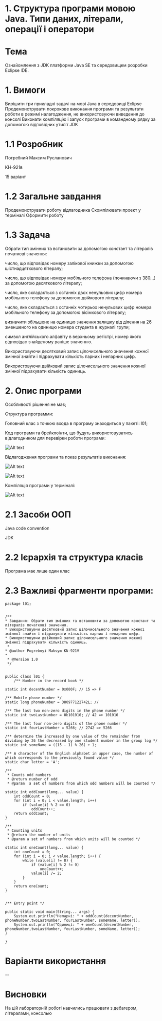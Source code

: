# 1. Структура програми мовою Java. Типи даних, літерали, операції і оператори

# Тема

Ознайомлення з JDK платформи Java SE та середовищем розробки Eclipse IDE.

# 1. Вимоги

Вирішити три прикладні задачі на мові Java в середовищі Eclipse
Продемонструвати покрокове виконання програми та результати роботи в режимі налагодження, не використовуючи виведення до консолі
Виконати компіляцію і запуск програми в командному рядку за допомогою відповідних утиліт JDK

# 1.1 Розробник

Погребний Максим Русланович

КН-921в

15 варіант

# 1.2 Загальне завдання

Продемонструвати роботу відлагодника
Скомпілювати проект у терміналі
Оформити роботу

# 1.3 Задача

Обрати тип змінних та встановити за допомогою констант та літералів початкові значення:

число, що відповідає номеру залікової книжки за допомогою шістнадцяткового літералу;

число, що відповідає номеру мобільного телефона (починаючи з 380...) за допомогою десяткового літералу;

число, яке складається з останніх двох ненульових цифр номера мобільного телефону за допомогою двійкового літералу;

число, яке складається з останніх чотирьох ненульових цифр номера мобільного телефону за допомогою вісімкового літералу;

визначити збільшене на одиницю значення залишку від ділення на 26 зменшеного на одиницю номера студента в журналі групи;

символ англійського алфавіту в верхньому регістрі, номер якого відповідає знайденому раніше значенню.

Використовуючи десятковий запис цілочисельного значення кожної змінної знайти і підрахувати кількість парних і непарних цифр.

Використовуючи двійковий запис цілочисельного значення кожної змінної підрахувати кількість одиниць.

# 2. Опис програми

Особливості рішення не має;

Структура программи:

Головний клас з точкою входа в програму знаходиться у пакеті: l01;

Код програми та брейкпоінти, що будуть використовуватись відлагодником для перевірки роботи програми:

![Alt text](https://github.com/Makson4ikk/java-project/blob/main/doc/pogrebnyi01/assets/debug1.png)

Відлагодження програми та показ результатів виконання:

![Alt text](https://github.com/Makson4ikk/java-project/blob/main/doc/pogrebnyi01/assets/debug2.png)

![Alt text](https://github.com/Makson4ikk/java-project/blob/main/doc/pogrebnyi01/assets/debug3.png)

Компіляція програми у терміналі:

![Alt text](https://github.com/Makson4ikk/java-project/blob/main/doc/pogrebnyi01/assets/console.png)

# 2.1 Засоби ООП

Java code convention

JDK

# 2.2 Ієрархія та структура класів

Програма має лише один клас

# 2.3 Важливі фрагменти програми:

	package l01;


	/**
 	* Завдання: Обрати тип змінних та встановити за допомогою констант та літералів початкові значення.
 	* Використовуючи десятковий запис цілочисельного значення кожної змінної знайти і підрахувати кількість парних і непарних цифр.
 	* Використовуючи двійковий запис цілочисельного значення кожної змінної підрахувати кількість одиниць.
	 *
 	* @author Pogrebnyi Maksym KN-921V
 	*
	 * @Version 1.0
	 */


	public class l01 {
		/** Number in the record book */
	
	static int decentNumber = 0x000F; // 15 => F
	
    /** Mobile phone number */
    static long phoneNumber = 380977122742L; //
    
    /** The last two non-zero digits in the phone number */
    static int twoLastNumber = 0b101010; // 42 => 101010
    
    /** The last four non-zero digits of the phone number */
    static int fourLastNumber = 5266; // 2742 => 5266
    
    /** determine the increased by one value of the remainder from dividing by 26 the decreased by one student number in the group log */
    static int someName = ((15 - 1) % 26) + 1;
    
    /** A character of the English alphabet in upper case, the number of which corresponds to the previously found value */
    static char letter = 'A';
    
    /**
     * Counts odd numbers
     * @return number of odd
     * @param  a set of numbers from which odd numbers will be counted */

    static int oddCount(long... value) {
        int oddCount = 0;
        for (int i = 0; i < value.length; i++)
            if (value[i] % 2 == 0)
                oddCount++;
        return oddCount;
    }
    
    /**
     * Counting units
     * @return the number of units
     * @param a set of numbers from which units will be counted */

    static int oneCount(long... value) {
        int oneCount = 0;
        for (int i = 0; i < value.length; i++) {
            while (value[i] != 0) {
                if (value[i] % 2 != 0)
                    oneCount++;
                value[i] /= 2;
            }
        }
        return oneCount;
    }
    

    /** Entry point */

	public static void main(String... args) {
        System.out.println("Непарні: " + oddCount(decentNumber, phoneNumber,twoLastNumber, fourLastNumber, someName, letter));
        System.out.println("Одиниці: " + oneCount(decentNumber, phoneNumber,twoLastNumber, fourLastNumber, someName, letter));
	}

	}


# Варіанти використання
 --

# Висновки
На цій лабораторній роботі навчились працювати з дебагером, літералами, консолью
